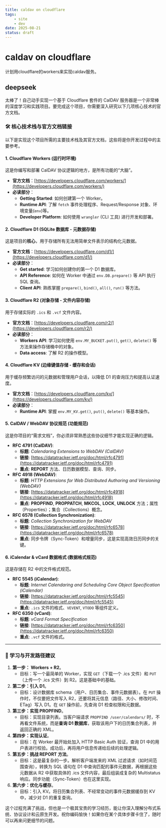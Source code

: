 ```yaml
---
title: caldav on cloudflare
tags:
    - site
    - dev
date: 2025-08-21
status: draft
---
```


# caldav on cloudflare

计划用cloudflare的workers来实现caldav服务。

## deepseek

太棒了！自己动手实现一个基于 Cloudflare 套件的 CalDAV 服务器是一个非常棒的深度学习和实践项目。要完成这个项目，你需要深入研究以下几项核心技术的官方文档。

### 🛠️ 核心技术栈与官方文档链接

以下是实现这个项目所需的主要技术栈及其官方文档，这些将是你开发过程中的主要参考。

#### 1. Cloudflare Workers (运行时环境)

这是你编写和部署 CalDAV 协议逻辑的地方，是所有功能的“大脑”。

- **官方文档**：[https://developers.cloudflare.com/workers/](https://developers.cloudflare.com/workers/)
- **必读部分**：
    - **Getting Started**: 如何创建第一个 Worker。
    - **Runtime API**: 了解 `fetch` 事件处理程序、Request/Response 对象、环境变量(`env`)等。
    - **Developer Platform**: 如何使用 `wrangler` (CLI 工具) 进行开发和部署。

#### 2. Cloudflare D1 (SQLite 数据库 - 元数据存储)

这是项目的**核心**，用于存储所有无法用简单文件表示的结构化元数据。

- **官方文档**：[https://developers.cloudflare.com/d1/](https://developers.cloudflare.com/d1/)
- **必读部分**：
    - **Get started**: 学习如何创建你的第一个 D1 数据库。
    - **API Reference**: 如何在 Worker 中通过 `env.DB.prepare()` 等 API 执行 SQL 查询。
    - **Client API**: 熟练掌握 `prepare()`, `bind()`, `all()`, `run()` 等方法。

#### 3. Cloudflare R2 (对象存储 - 文件内容存储)

用于存储实际的 `.ics` 和 `.vcf` 文件内容。

- **官方文档**：[https://developers.cloudflare.com/r2/](https://developers.cloudflare.com/r2/)
- **必读部分**：
    - **Workers API**: 学习如何使用 `env.MY_BUCKET.put()`, `get()`, `delete()` 等方法来操作存储桶中的对象。
    - **Data access**: 了解 R2 的操作模型。

#### 4. Cloudflare KV (边缘键值存储 - 缓存和会话)

用于缓存频繁访问的元数据和管理用户会话，以降低 D1 的查询压力和提高认证速度。

- **官方文档**：[https://developers.cloudflare.com/kv/](https://developers.cloudflare.com/kv/)
- **必读部分**：
    - **Runtime API**: 掌握 `env.MY_KV.get()`, `put()`, `delete()` 等基本操作。

#### 5. CalDAV / WebDAV 协议规范 (功能规范)

这是你项目的“需求文档”，你必须非常熟悉这些协议细节才能实现正确的逻辑。

- **RFC 4791 (CalDAV)**:
    - **标题**: _Calendaring Extensions to WebDAV (CalDAV)_
    - **链接**: [https://datatracker.ietf.org/doc/html/rfc4791](https://datatracker.ietf.org/doc/html/rfc4791)
    - **重点**: **REPORT** 方法、日历数据模型、查询、同步。
- **RFC 4918 (WebDAV)**:
    - **标题**: _HTTP Extensions for Web Distributed Authoring and Versioning (WebDAV)_
    - **链接**: [https://datatracker.ietf.org/doc/html/rfc4918](https://datatracker.ietf.org/doc/html/rfc4918)
    - **重点**: **PROPFIND**, **PROPPATCH**, **MKCOL**, **LOCK**, **UNLOCK** 方法；属性（Properties）；集合（Collections）概念。
- **RFC 6578 (Collection Synchronization)**:
    - **标题**: _Collection Synchronization for WebDAV_
    - **链接**: [https://datatracker.ietf.org/doc/html/rfc6578](https://datatracker.ietf.org/doc/html/rfc6578)
    - **重点**: 同步令牌（Sync-Token）和增量同步，这是实现高效日历同步的关键。

#### 6. iCalendar & vCard 数据格式 (数据格式规范)

这是存储在 R2 中的文件格式规范。

- **RFC 5545 (iCalendar)**:
    - **标题**: _Internet Calendaring and Scheduling Core Object Specification (iCalendar)_
    - **链接**: [https://datatracker.ietf.org/doc/html/rfc5545](https://datatracker.ietf.org/doc/html/rfc5545)
    - **重点**: `.ics` 文件的格式、`VEVENT`, `VTODO` 等组件定义。
- **RFC 6350 (vCard)**:
    - **标题**: _vCard Format Specification_
    - **链接**: [https://datatracker.ietf.org/doc/html/rfc6350](https://datatracker.ietf.org/doc/html/rfc6350)
    - **重点**: `.vcf` 文件的格式。

---

### 📖 学习与开发路径建议

1.  **第一步： Workers + R2**。
    - 目标：写一个最简单的 Worker，实现 `GET`（下载一个 .ics 文件）和 `PUT`（上传一个 .ics 文件）到 R2。这是基础中的基础。
2.  **第二步：引入 D1**。
    - 目标：设计数据库 schema（用户、日历集合、事件元数据表）。在 `PUT` 操作时，不仅要把文件写入 R2，还要将其元信息（路径、大小、修改时间、ETag）写入 D1。在 `GET` 操作前，先查询 D1 检查权限和元数据。
3.  **第三步：实现 PROPFIND**。
    - 目标：实现目录列表。当客户端请求 `PROPFIND /user/calendars/` 时，不再看文件系统，而是**查询 D1 数据库**，获取该用户下的日历集合列表，并返回正确的 XML。
4.  **第四步：实现认证**。
    - 目标：在 Worker 最开始处加入 HTTP Basic Auth 验证，查询 D1 中的用户表进行校验。成功后，再将用户信息传递给后续的处理逻辑。
5.  **第五步：挑战 REPORT 方法**。
    - 目标：这是最复杂的一步。解析客户端发来的 XML 过滤请求（如时间范围查询），转换为 SQL 语句在 D1 中查询匹配的事件元数据，再根据这些元数据从 R2 中获取具体的 .ics 文件内容，最后组装成复杂的 Multistatus 响应。同步功能（Sync-Token）也在这里实现。
6.  **第六步：优化与缓存**。
    - 目标：引入 KV。将日历集合列表、不经常变动的事件元数据缓存到 KV 中，减少对 D1 的重复查询。

这个过程充满了挑战，但也是一个极其宝贵的学习经历，能让你深入理解分布式系统、协议设计和云原生开发。祝你编码愉快！如果你在某个具体步骤卡住了，随时可以再来问更细节的问题。
